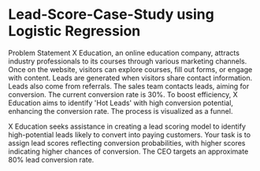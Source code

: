 # Lead-Score-Case-Study using Logistic Regression

Problem Statement
X Education, an online education company, attracts industry professionals to its courses through various marketing channels. Once on the website, visitors can explore courses, fill out forms, or engage with content. Leads are generated when visitors share contact information. Leads also come from referrals. The sales team contacts leads, aiming for conversion. The current conversion rate is 30%. To boost efficiency, X Education aims to identify 'Hot Leads' with high conversion potential, enhancing the conversion rate. The process is visualized as a funnel.

X Education seeks assistance in creating a lead scoring model to identify high-potential leads likely to convert into paying customers. Your task is to assign lead scores reflecting conversion probabilities, with higher scores indicating higher chances of conversion. The CEO targets an approximate 80% lead conversion rate.
